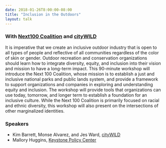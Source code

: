 ```yaml
---
date: 2018-01-26T8:00:00-08:00
title: "Inclusion in the Outdoors"
layout: talk
---
```


### With [Next100 Coalition](http://next100coalition.org/) and [cityWILD](http://www.citywild.org/)

It is imperative that we create an inclusive outdoor industry that is open to all types of people and reflective of all communities regardless of the color of skin or gender. Outdoor recreation and conservation organizations should learn how to integrate diversity, equity, and inclusion into their vision and mission to have a long-term impact. This 90-minute workshop will introduce the Next 100 Coalition, whose mission is to establish a just and inclusive national parks and public lands system, and provide a framework to support organizations and companies in exploring and understanding equity and inclusion. The workshop will provide tools that organizations can use today, tomorrow, and longer term to establish a foundation for an inclusive culture. While the Next 100 Coalition is primarily focused on racial and ethnic diversity, this workshop will also present on the intersections of other marginalized identities.

### Speakers
- Kim Barrett, Monse Alvarez, and Jes Ward, [cityWILD](http://www.citywild.org)
- Mallory Huggins, [Keystone Policy Center](https://www.keystone.org/)
